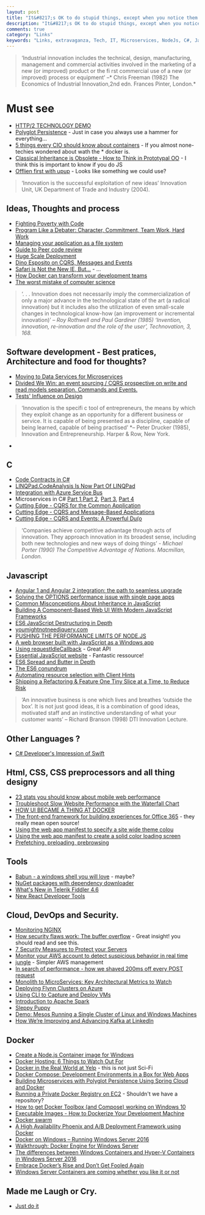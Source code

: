 ```yaml
---
layout: post
title: "It&#8217;s OK to do stupid things, except when you notice them."
description: "It&#8217;s OK to do stupid things, except when you notice them."
comments: true
category: "Links"
keywords: "Links, extravaganza, Tech, IT, Microservices, NodeJs, C#, Javascript, Solution architecture"
---
```


> ‘Industrial innovation includes the technical, design, manufacturing, management and
> commercial activities involved in the marketing of a new (or improved) product or the fi rst
> commercial use of a new (or improved) process or equipment’ –* Chris Freeman (1982) The Economics of Industrial Innovation,2nd edn. Frances Pinter, London.*

#  Must see #
 * [HTTP/2 TECHNOLOGY DEMO](http://www.http2demo.io/?utm_source=webopsweekly&utm_medium=email)
 * [Polyglot Persistence](http://martinfowler.com/bliki/PolyglotPersistence.html) - Just in case you always use a hammer for everything...
 * [5 things every CIO should know about containers](https://www-304.ibm.com/connections/blogs/aim/entry/5_things_every_cio_should_know_about_containers) - If you almost none-techies wondered about wath the * docker is.
 * [Classical Inheritance is Obsolete - How to Think in Prototypal OO](https://vimeo.com/69255635) - I think this is important to know if you do JS
 * [Offlien first with upup](https://www.talater.com/upup/) - Looks like something we could use?


> ‘Innovation is the successful exploitation of new ideas’ Innovation Unit, UK Department of Trade and Industry (2004).

##  Ideas, Thoughts and process  ##
 * [Fighting Poverty with Code](https://medium.com/end-homelessness/fighting-poverty-with-code-d1ed3ebd982d)
 * [Program Like a Debater: Character, Commitment, Team Work, Hard Work](http://blog.8thlight.com/rob-mulholand/2015/08/28/program-like-debater.html)
 * [Managing your application as a file system](http://vanillajava.blogspot.dk/2015/08/managing-your-application-as-file-system.html)
 * [Guide to Peer code review](http://www2.smartbear.com/Guide-To-Peer-Code-Review-Infographic.html)
 * [Huge Scale Deployment](https://lostechies.com/andrewsiemer/2015/08/28/huge-scale-deployments/)
 * [Dino Esposito on CQRS, Messages and Events](http://www.infoq.com/news/2015/08/cqrs-messages-events)
 * [Safari is Not the New IE, But…](http://developer.telerik.com/featured/safari-is-not-the-new-ie-but/) - ...
 * [How Docker can transform your development teams](http://www.cio.com/article/2977881/open-source-development/how-docker-can-transform-your-development-teams.html)
 * [The worst mistake of computer science](https://www.lucidchart.com/techblog/2015/08/31/the-worst-mistake-of-computer-science/)

> ‘. . . Innovation does not necessarily imply the commercialization of only a major advance in
> the technological state of the art (a radical innovation) but it includes also the utilization of even
> small-scale changes in technological know-how (an improvement or incremental innovation)’ *– Roy Rothwell and Paul Gardiner (1985) ‘Invention, innovation, re-innovation and the role of the user’, Technovation, 3, 168.*


##  Software development - Best pratices, Architecture and food for thoughts? ##
  * [Moving to Data Services for Microservices](https://dzone.com/articles/moving-to-data-services-for-microservices)
  * [Divided We Win: an event sourcing / CQRS prospective on write and read models separation. Commands and Events.](http://www.javacodegeeks.com/2015/08/divided-we-win-an-event-sourcing-cqrs-prospective-on-write-and-read-models-separation-commands-and-events.html)
  * [Tests' Influence on Design](https://github.com/testdouble/contributing-tests/wiki/Tests'-Influence-on-Design?utm_content=bufferb652f&utm_medium=social&utm_source=twitter.com&utm_campaign=buffer)

> ‘Innovation is the specifi c tool of entrepreneurs, the means by which they exploit change
> as an opportunity for a different business or service. It is capable of being presented as a
> discipline, capable of being learned, capable of being practised’ *– Peter Drucker (1985), Innovation and Entrepreneurship. Harper & Row, New York.
 *

##  **C** ##
  * [Code Contracts in C#](http://www.dotnetcurry.com/csharp/1172/code-contracts-csharp-static-runtime-checks)
  * [LINQPad.CodeAnalysis Is Now Part Of LINQPad](http://daveaglick.com/posts/linqpad-codeanalysis-is-now-part-of-linqpad)
  * [Integration with Azure Service Bus](http://vincentlauzon.com/2015/08/23/integration-with-azure-service-bus/)
  * Microservices in C# [Part 1](http://insidethecpu.com/2015/07/17/microservices-in-c-part-1-building-and-testing/),[Part 2](http://insidethecpu.com/2015/07/31/microservices-in-c-part-2-consistent-message-delivery/), [Part 3](http://insidethecpu.com/2015/08/14/microservices-in-c-part-3-queue-pool-sizing/), [Part 4](http://insidethecpu.com/2015/08/28/microservices-in-c-part-4-scaling-out/)
  * [Cutting Edge - CQRS for the Common Application](https://msdn.microsoft.com/magazine/mt147237.aspx)
  * [Cutting Edge - CQRS and Message-Based Applications](https://msdn.microsoft.com/magazine/mt238399)
  * [Cutting Edge - CQRS and Events: A Powerful Du(o](https://msdn.microsoft.com/magazine/mt185569)

> ‘Companies achieve competitive advantage through acts of innovation. They approach innovation
> in its broadest sense, including both new technologies and new ways of doing things’ -
 *Michael Porter (1990) The Competitive Advantage of Nations. Macmillan, London.*

##  Javascript ##
 * [Angular 1 and Angular 2 integration: the path to seamless upgrade](http://angularjs.blogspot.dk/2015/08/angular-1-and-angular-2-coexistence.htm)
 * [Solving the OPTIONS performance issue with single page apps](http://www.soasta.com/blog/options-web-performance-with-single-page-applications/)
 * [Common Misconceptions About Inheritance in JavaScript](https://medium.com/javascript-scene/common-misconceptions-about-inheritance-in-javascript-d5d9bab29b0a)
 * [Building A Component-Based Web UI With Modern JavaScript Frameworks](http://derickbailey.com/2015/08/26/building-a-component-based-web-ui-with-modern-javascript-frameworks/)
 * [ES6 JavaScript Destructuring in Depth](http://ponyfoo.com/articles/es6-destructuring-in-depth)
 * [youmightnotneedjquery.com](http://youmightnotneedjquery.com/)
 * [PUSHING THE PERFORMANCE LIMITS OF NODE.JS](http://www.jut.io/blog/2015/pushing-node-js-performance-limits)
 * [A web browser built with JavaScript as a Windows app](https://github.com/MicrosoftEdge/JSBrowser)
 * [Using requestIdleCallback](https://developers.google.com/web/updates/2015/08/27/using-requestidlecallback) - Great API
 * [Essential JavaScript website](https://github.com/ericelliott/essential-javascript-links#essential-javascript-links) - Fantastic ressource!
 * [ES6 Spread and Butter in Depth](http://ponyfoo.com/articles/es6-spread-and-butter-in-depth)
 * [The ES6 conundrum](http://www.codeproject.com/Articles/1023718/The-ES-conundrum)
 * [Automating resource selection with Client Hints](https://developers.google.com/web/updates/2015/09/automating-resource-selection-with-client-hints)
 * [Shipping a Refactoring & Feature One Tiny Slice at a Time, to Reduce Risk](https://theholyjava.wordpress.com/2015/09/01/shipping-a-refactoring-feature-one-tiny-slice-at-a-time-to-reduce-risk)

> ‘An innovative business is one which lives and breathes ‘outside the box’. It is not just good
> ideas, it is a combination of good ideas, motivated staff and an instinctive understanding
> of what your customer wants’ – Richard Branson (1998) DTI Innovation Lecture.

##  Other Languages ? ##
  * [C# Developer's Impression of Swift](http://humbletoolsmith.com/2015/08/09/A-C%23-developers-impressions-of-swift/)

##  Html, CSS, CSS preprocessors and all thing designy ##
  * [23 stats you should know about mobile web performance](http://www.soasta.com/blog/23-stats-mobile-web-performance-monitoring)
  * [Troubleshoot Slow Website Performance with the Waterfall Chart](http://royal.pingdom.com/2015/09/01/troubleshoot-slow-website-performance-with-the-waterfall-chart/)
  * [HOW UI BECAME A THING AT DOCKER](https://blog.docker.com/2015/08/ui-at-docker/)
  * [The front-end framework for building experiences for Office 365](https://github.com/OfficeDev/Office-UI-Fabric/) - they really mean open source!
  * [Using the web app manifest to specify a site wide theme colou](https://developers.google.com/web/updates/2015/09/using-manifest-to-set-sitewide-theme-color)
  * [Using the web app manifest to create a solid color loading screen](https://developers.google.com/web/updates/2015/09/using-web-app-manifest-to-set-solid-color-loading-screen)
  * [Prefetching, preloading, prebrowsing](https://css-tricks.com/prefetching-preloading-prebrowsing/)

##  Tools ##
 * [Babun - a windows shell you will love](http://babun.github.io/) - maybe?
 * [NuGet packages with dependency downloader](https://blog.vijay.name/my-projects/nufetch/)
 * [What's New in Telerik Fiddler 4.6](http://www.telerik.com/blogs/what%27s-new-in-telerik-fiddler-4.6)
 * [New React Developer Tools](https://facebook.github.io/react/blog/2015/09/02/new-react-developer-tools.html)


##  Cloud, DevOps and Security.  ##
 * [Monitoring NGINX](https://dzone.com/storage/assets/200617-rc213-monitoring-nginx.pdf) 
 * [How security flaws work: The buffer overflow](http://arstechnica.com/security/2015/08/how-security-flaws-work-the-buffer-overflow/) - Great insight! you should read and see this.
 * [7 Security Measures to Protect your Servers](https://www.digitalocean.com/community/tutorials/7-security-measures-to-protect-your-servers)
 * [Monitor your AWS account to detect suspicious behavior in real time](https://cloudonaut.io/monitor-your-aws-account-to-detect-suspicious-behavior-in-real-time/)
 * [jungle](https://github.com/achiku/jungle) - Simpler AWS management
 * [In search of performance - how we shaved 200ms off every POST request](https://gocardless.com/blog/in-search-of-performance-how-we-shaved-200ms-off-every-post-request)
 * [Monolith to MicroServices: Key Architectural Metrics to Watch](http://apmblog.dynatrace.com/2015/08/26/monolith-to-microservices-key-architectural-metrics-to-watch/)
 * [Deploying Flynn Clusters on Azure](http://www.felixrieseberg.com/flynn-azure/)
 * [Using CLI to Capture and Deploy VMs](https://alexandrebrisebois.wordpress.com/2015/08/22/using-azure-cli-to-capture-and-deploy-a-centos-virtual-machine/)
 * [Introduction to Apache Spark](http://www.codeproject.com/Articles/1023037/Introduction-to-Apache-Spark)
 * [Sleppy Puppy](http://techblog.netflix.com/2015/08/announcing-sleepy-puppy-cross-site.html)
 * [Demo: Mesos Running a Single Cluster of Linux and Windows Machines](http://thenewstack.io/demo-mesos-running-a-single-cluster-of-linux-and-windows-machines/)
 * [How We’re Improving and Advancing Kafka at LinkedIn](http://engineering.linkedin.com/apache-kafka/how-we%E2%80%99re-improving-and-advancing-kafka-linkedin)

## Docker ##
 * [Create a Node.js Container image for Windows](https://stefanscherer.github.io/create-an-io-js-container-image-for-windows) 
 * [Docker Hosting: 6 Things to Watch Out For](https://medium.com/@phildougherty/docker-hosting-6-things-to-watch-out-for-80a70088c655)
 * [Docker in the Real World at Yelp](http://engineeringblog.yelp.com/2015/08/docker-in-the-real-world-at-yelp.html) - this is not just Sci-Fi
 * [Docker Compose: Development Environments in a Box for Web Apps](https://ritazh.com/use-docker-compose-to-create-a-development-environment-for-front-end-developers-b52c27a659ea)
 * [Building Microservices with Polyglot Persistence Using Spring Cloud and Docker](http://www.kennybastani.com/2015/08/polyglot-persistence-spring-cloud-docker.html)
 * [Running a Private Docker Registry on EC2](http://blog.codeship.com/running-a-private-docker-registry-on-ec2/) - Shouldn't we have a repository?
 * [How to get Docker Toolbox (and Compose) working on Windows 10](http://brianpuglisi.com/how-to-get-docker-compose-working-on-windows-10/)
 * [Executable Images - How to Dockerize Your Development Machine](http://www.infoq.com/articles/docker-executable-images)
 * [Docker swarm](http://devcenter.megam.io/2015/08/26/docker-swarm/)
 * [A High Availability Phoenix and A/B Deployment Framework using Docker](http://zwischenzugs.tk/index.php/2015/08/26/a-high-availability-phoenix-and-ab-deployment-framework-using-docker/)
 * [Docker on Windows – Running Windows Server 2016](http://rafpe.ninja/2015/08/29/docker-on-windows-beginning/)
 * [Walkthrough: Docker Engine for Windows Server](http://ezeeetm.github.io/Docker-Engine-for-Windows-Server-Walkthrough/)
 * [The differences between Windows Containers and Hyper-V Containers in Windows Server 2016](http://windowsitpro.com/windows-server-2016/differences-between-windows-containers-and-hyper-v-containers-windows-server-201)
 * [Embrace Docker’s Rise and Don’t Get Fooled Again](http://thenewstack.io/embrace-dockers-rise-dont-get-fooled/)
 * [Windows Server Containers are coming whether you like it or not](http://codebetter.com/kylebaley/2015/09/01/windows-server-containers-are-coming-whether-you-like-it-or-not/)

##  Made me Laugh or Cry.  ##
  * [Just do it](http://littlebigdetails.com/post/127788690524/rememberedio-if-a-user-lingers-on-the-sign-up)